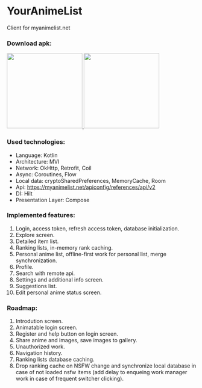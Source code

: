 # YourAnimeList
Client for myanimelist.net

### Download apk:

<a href ='https://github.com/Ridje/YourAnimeList/releases/latest'>
<img src='https://user-images.githubusercontent.com/4568712/192493576-0045c0b6-cc94-4d89-b025-81492755870e.png' width = '200'/>
</a>

<a href ='https://appgallery.huawei.com/app/C107116369'>
<img src='https://user-images.githubusercontent.com/4568712/192492799-65d2c66b-aa7d-453d-bb63-35b031fded88.png' width = '200'/>
</a>

### Used technologies:
- Language: Kotlin
- Architecture: MVI
- Network: OkHttp, Retrofit, Coil
- Async: Coroutines, Flow
- Local data: cryptoSharedPreferences, MemoryCache, Room
- Api: https://myanimelist.net/apiconfig/references/api/v2
- DI: Hilt
- Presentation Layer: Compose

### Implemented features:
1. Login, access token, refresh access token, database initialization.
2. Explore screen.
3. Detailed item list.
4. Ranking lists, in-memory rank caching.
5. Personal anime list, offline-first work for personal list, merge synchronization.
6. Profile.
7. Search with remote api.
8. Settings and additional info screen.
9. Suggestions list.
10. Edit personal anime status screen.

### Roadmap:
1. Introdution screen.
2. Animatable login screen.
3. Register and help button on login screen.
4. Share anime and images, save images to gallery.
5. Unauthorized work.
6. Navigation history.
7. Ranking lists database caching.
8. Drop ranking cache on NSFW change and synchronize local database in case of not loaded nsfw items (add delay to enqueing work manager work in case of frequent switcher clicking).
